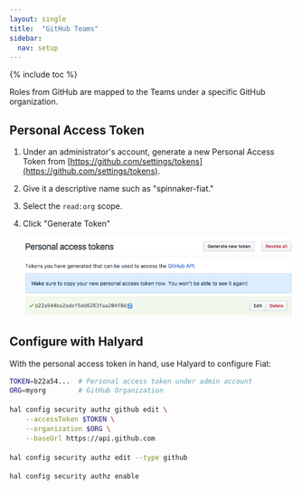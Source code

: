 ```yaml
---
layout: single
title:  "GitHub Teams"
sidebar:
  nav: setup
---
```


{% include toc %}

Roles from GitHub are mapped to the Teams under a specific GitHub organization.

## Personal Access Token

1. Under an administrator's account, generate a new Personal Access Token from
[https://github.com/settings/tokens](https://github.com/settings/tokens).
1. Give it a descriptive name such as "spinnaker-fiat."
1. Select the `read:org` scope.
1. Click "Generate Token"

    ![GitHub personal access token](personal-access-token.png)

## Configure with Halyard

With the personal access token in hand, use Halyard to configure Fiat:

```bash
TOKEN=b22a54...  # Personal access token under admin account
ORG=myorg        # GitHub Organization

hal config security authz github edit \
    --accessToken $TOKEN \
    --organization $ORG \
    --baseUrl https://api.github.com

hal config security authz edit --type github

hal config security authz enable
```
